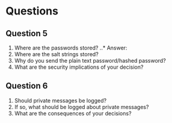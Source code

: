 # Questions
## Question 5
1. Where are the passwords stored?
..* Answer: 
2. Where are the salt strings stored?
3. Why do you send the plain text password/hashed password?
4. What are the security implications of your decision?
## Question 6
1. Should private messages be logged?
2. If so, what should be logged about private messages?
3. What are the consequences of your decisions?
